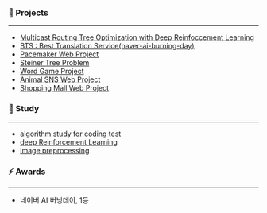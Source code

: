 <!--
**blesk011/blesk011** is a ✨ _special_ ✨ repository because its `README.md` (this file) appears on your GitHub profile.-->

### 🌱 Projects
---
- [Multicast Routing Tree Optimization with Deep Reinfoccement Learning](https://github.com/blesk011/multicast-routing-tree-optimization-deep-reinforcement-leanring)
- [BTS : Best Translation Service(naver-ai-burning-day)](https://github.com/blesk011/naver-ai-burning-day-2020)
- [Pacemaker Web Project](https://github.com/blesk011/pacemaker-django)
- [Steiner Tree Problem](https://github.com/blesk011/steiner-tree-problem)
- [Word Game Project](https://github.com/blesk011/WordGame)
- [Animal SNS Web Project](https://github.com/blesk011/ANIMAL)
- [Shopping Mall Web Project](https://github.com/blesk011/SoftwareSE_WebProject)

### 🔭 Study  
---
- [algorithm study for coding test](https://github.com/blesk011/coding-test-study)
- [deep Reinforcement Learning](https://github.com/blesk011/study-for-deep-reinforcement-learning)
- [image preprocessing](https://github.com/blesk011/image-preprocessing-python)

### ⚡ Awards  
---
- 네이버 AI 버닝데이, 1등

<div align=center>
